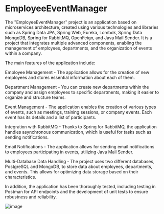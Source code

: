 # EmployeeEventManager

The "EmployeeEventManager" project is an application based on microservices architecture, created using various technologies and libraries
such as Spring Data JPA, Spring Web, Eureka, Lombok, Spring Data MongoDB, Spring for RabbitMQ, OpenFeign, and Java Mail Sender.
It is a project that integrates multiple advanced components, enabling the management of employees, departments, and the organization of events within a company.

The main features of the application include:

Employee Management - The application allows for the creation of new employees and stores essential information about each of them.

Department Management - You can create new departments within the company and assign employees to specific departments, making it easier to organize and structure teams.

Event Management - The application enables the creation of various types of events, such as meetings, training sessions, or company events. Each event has its details and a list of participants.

Integration with RabbitMQ - Thanks to Spring for RabbitMQ, the application handles asynchronous communication, which is useful for tasks such as sending notifications.

Email Notifications - The application allows for sending email notifications to employees participating in events, utilizing Java Mail Sender.

Multi-Database Data Handling - The project uses two different databases, PostgreSQL and MongoDB, to store data about employees, departments, and events. This allows for optimizing data storage based on their characteristics.

In addition, the application has been thoroughly tested, including testing in Postman for API endpoints and the development of unit tests to ensure robustness and reliability.

![image](https://github.com/TomaszHamerla/EmployeeEventManager/assets/137602795/2806fefa-a8e6-4a6c-9641-51b864952a70)

